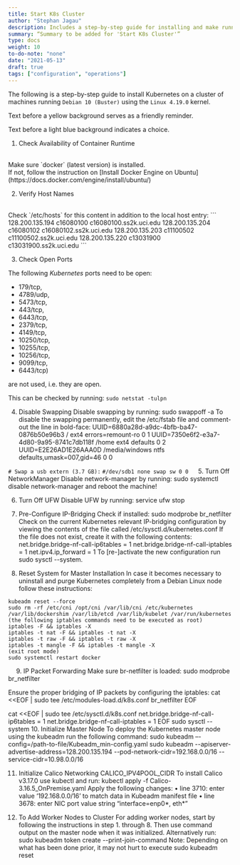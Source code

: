 ```yaml
---
title: Start K8s Cluster
author: "Stephan Jagau"
description: Includes a step-by-step guide for installing and make running a Kubernetes cluster.
summary: “Summary to be added for 'Start K8s Cluster'”
type: docs
weight: 10
to-do-note: "none"
date: "2021-05-13"
draft: true
tags: ["configuration", "operations"]
---
```

The following is a step-by-step guide to install Kubernetes on a cluster of machines running `Debian 10 (Buster)` using the `Linux 4.19.0` kernel.

Text before a yellow background serves as a friendly reminder.

Text before a light blue background indicates a choice.
1.	Check Availability of Container Runtime
<br>
Make sure `docker` (latest version) is installed.
<br>
If not, follow the instruction on [Install Docker Engine on Ubuntu](https://docs.docker.com/engine/install/ubuntu/)

2.	Verify Host Names
<br>
Check `/etc/hosts` for this content in addition to the local host entry:
```
128.200.135.194	c16080100	c16080100.ss2k.uci.edu
128.200.135.204	c16080102	c16080102.ss2k.uci.edu
128.200.135.203	c11100502	c11100502.ss2k.uci.edu
128.200.135.220	c13031900	c13031900.ss2k.uci.edu
```

3.	Check Open Ports

The following _Kubernetes_ ports need to be open:
* 179/tcp,
* 4789/udp,
* 5473/tcp,
* 443/tcp,
* 6443/tcp,
* 2379/tcp,
* 4149/tcp,
* 10250/tcp,
* 10255/tcp,
* 10256/tcp,
* 9099/tcp,
* 6443/tcp)

are not used, i.e. they are open.

This can be checked by running: `sudo netstat -tulpn`

4.	Disable Swapping
Disable swapping by running:
sudo swappoff -a
To disable the swapping permanently, edit the /etc/fstab file and comment-out the line in bold-face:
UUID=6880a28d-a9dc-4bfb-ba47-0876b50e96b3 /         ext4    errors=remount-ro 0       1
UUID=7350e6f2-e3a7-4d80-9a95-8741c7db118f /home     ext4    defaults          0       2
UUID=E2E26AD1E26AAA0D /media/windows  ntfs    defaults,umask=007,gid=46       0       0

`# Swap a usb extern (3.7 GB):`
`#/dev/sdb1 none swap sw 0 0`
 
5.	Turn Off NetworkManager
Disable network-manager by running:
sudo systemctl disable network-manager
and reboot the machine!

6.	Turn Off UFW
Disable UFW by running:
service ufw stop

7.	Pre-Configure IP-Bridging
Check if installed:
sudo modprobe br_netfilter
Check on the current Kubernetes relevant IP-bridging configuration by viewing the contents of the file called /etc/sysctl.d/kubernetes.conf
If the file does not exist, create it with the following contents:
net.bridge.bridge-nf-call-ip6tables = 1
net.bridge.bridge-nf-call-iptables = 1
net.ipv4.ip_forward = 1
To [re-]activate the new configuration run sudo sysctl --system.

8.	Reset System for Master Installation
In case it becomes necessary to uninstall and purge Kubernetes completely from a Debian Linux node follow these instructions:
```
kubeadm reset --force
sudo rm -rf /etc/cni /opt/cni /var/lib/cni /etc/kubernetes /var/lib/dockershim /var/lib/etcd /var/lib/kubelet /var/run/kubernetes
(the following iptables commands need to be executed as root)
iptables -F && iptables -X
iptables -t nat -F && iptables -t nat -X
iptables -t raw -F && iptables -t raw -X
iptables -t mangle -F && iptables -t mangle -X
(exit root mode)
sudo systemctl restart docker
```

 
9.	IP Packet Forwarding
Make sure br-netfilter  is loaded:
sudo modprobe br_netfilter

Ensure the proper bridging of IP packets by configuring the iptables:
cat <<EOF | sudo tee /etc/modules-load.d/k8s.conf
br_netfilter
EOF

cat <<EOF | sudo tee /etc/sysctl.d/k8s.conf
net.bridge.bridge-nf-call-ip6tables = 1
net.bridge.bridge-nf-call-iptables = 1
EOF
sudo sysctl --system
10.	Initialize Master Node
To deploy the Kubernetes master node using the kubeadm run the following command:
sudo kubeadm –-config=/path-to-file/Kubeadm_min-config.yaml
sudo kubeadm --apiserver-advertise-address=128.200.135.194 --pod-network-cidr=192.168.0.0/16 --service-cidr=10.98.0.0/16

11.	Initialize Calico Networking
CALICO_IPV4POOL_CIDR
To install Calico v3.17.0 use kubectl and run:
kubectl apply -f Calico-3.16.5_OnPremise.yaml
Apply the following changes:
•	line 3710: enter value ‘192.168.0.0/16’ to match data in Kubeadm manifest file
•	line 3678: enter NIC port value string “interface=enp0*, eth*”

12.	To Add Worker Nodes to Cluster
For adding worker nodes, start by following the instructions in step 1. through 8.
Then use command output on the master node when it was initialized.
Alternatively run:
sudo kubeadm token create --print-join-command
Note:	Depending on what has been done prior, it may not hurt to execute
sudo kubeadm reset
